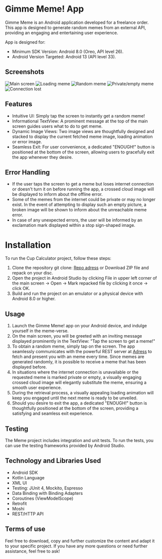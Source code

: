 
# Gimme Meme! App

Gimme Meme is an Android application developed for a freelance order. This app
is designed to generate random memes from an external API,
providing an engaging and entertaining user experience.

App is designed for:
- Minimum SDK Version: Android 8.0 (Oreo, API level 26).
- Android Version Targeted: Android 13 (API level 33).

## Screenshots

![Main screen](Screenshot_20230623_214537.png)
![Loading meme](Screenshot_20230623_215035.png)
![Random meme](Screenshot_20230623_215700.png)
![Private/empty meme](Screenshot_20230624_012211.png)
![Connection lost](Screenshot_20230624_012242.png)

## Features

- Intuitive UI: Simply tap the screen to instantly get a random meme!
- Informational TextView: A prominent message at the top of the main screen guides users what to do 
to get meme.
- Dynamic Image Views: Two image views are thoughtfully designed and stacked to display the current
fetched meme image, loading animation or error image.
- Seamless Exit: For user convenience, a dedicated "ENOUGH!" button is positioned at the bottom of
the screen, allowing users to gracefully exit the app whenever they desire.

## Error Handling

- If the user taps the screen to get a meme but loses internet connection or doesn't turn it on
before running the app, a crossed cloud image will be displayed to inform about the offline error.
- Some of the memes from the internet could be private or may no longer exist. In the event of
attempting to display such an empty picture, a broken image will be shown to inform about the
unreachable meme error.
- In case of any unexpected errors, the user will be informed by an exclamation mark displayed
within a stop sign-shaped image.


# Installation

To run the Cup Calculator project, follow these steps:

1. Clone the repository git clone:
[Repo adress](https://github.com/your-username/GimmeMeme.git) or Download ZIP file and repack
on your disc.
2. Open the project in Android Studio by clicking File in upper left corner of the main screen ->
Open -> Mark repacked file by clicking it once -> click OK.
3. Build and run the project on an emulator or a physical device with Android 8.0 or higher.

## Usage

1. Launch the Gimme Meme! app on your Android device, and indulge yourself in the meme-verse.
2. On the main screen, you will be greeted with an inviting message displayed prominently in the
TextView: "Tap the screen to get a meme!"
3. To obtain a random meme, simply tap on the screen. The app seamlessly communicates with the
powerful REST server at [Adress](https://meme-api.com/gimme) to fetch and present you with an meme
every time. Since memes are generated randomly, it is possible to receive a meme that has been
displayed before.
4. In situations where the internet connection is unavailable or the requested meme is marked
private or empty, a visually engaging crossed cloud image will elegantly substitute the meme,
ensuring a smooth user experience.
5. During the retrieval process, a visually appealing loading animation will keep you engaged
until the next meme is ready to be unveiled.
6. Should you desire to exit the app, a dedicated "ENOUGH!" button is thoughtfully positioned at
the bottom of the screen, providing a satisfying and seamless exit experience.

## Testing

The Meme project includes integration and unit tests.
To run the tests, you can use the testing frameworks provided by Android Studio.

## Technology and Libraries Used

- Android SDK
- Kotlin Language
- XML UI
- Testing: JUnit 4, Mockito, Espresso
- Data Binding with Binding Adapters
- Coroutines (ViewModelScope)
- Retrofit
- Moshi
- REST/HTTP API

## Terms of use

Feel free to download, copy and further customize the content and adapt it to your specific project.
If you have any more questions or need further assistance, feel free to ask!